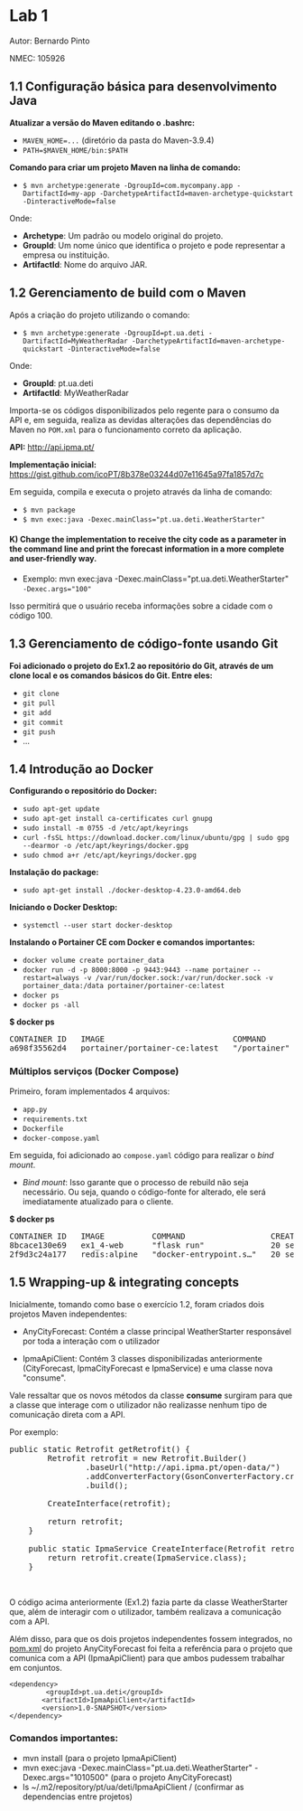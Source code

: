 # Lab 1

Autor: Bernardo Pinto

NMEC: 105926

## 1.1 Configuração básica para desenvolvimento Java

**Atualizar a versão do Maven editando o .bashrc:**

- `MAVEN_HOME=...` (diretório da pasta do Maven-3.9.4)
- `PATH=$MAVEN_HOME/bin:$PATH`

**Comando para criar um projeto Maven na linha de comando:**

- `$ mvn archetype:generate -DgroupId=com.mycompany.app -DartifactId=my-app -DarchetypeArtifactId=maven-archetype-quickstart -DinteractiveMode=false`

Onde:

- **Archetype**: Um padrão ou modelo original do projeto.
- **GroupId**: Um nome único que identifica o projeto e pode representar a empresa ou instituição.
- **ArtifactId**: Nome do arquivo JAR.

## 1.2 Gerenciamento de build com o Maven

Após a criação do projeto utilizando o comando:

- `$ mvn archetype:generate -DgroupId=pt.ua.deti -DartifactId=MyWeatherRadar -DarchetypeArtifactId=maven-archetype-quickstart -DinteractiveMode=false`

Onde:

- **GroupId**: pt.ua.deti
- **ArtifactId**: MyWeatherRadar

Importa-se os códigos disponibilizados pelo regente para o consumo da API e, em seguida, realiza as devidas alterações das dependências do Maven no `POM.xml` para o funcionamento correto da aplicação.

**API:** http://api.ipma.pt/

**Implementação inicial:** https://gist.github.com/icoPT/8b378e03244d07e11645a97fa1857d7c

Em seguida, compila e executa o projeto através da linha de comando:

- `$ mvn package`
- `$ mvn exec:java -Dexec.mainClass="pt.ua.deti.WeatherStarter"`

#### K) Change the implementation to receive the city code as a parameter in the command line and print the forecast information in a more complete and user-friendly way.

- Exemplo: mvn exec:java -Dexec.mainClass="pt.ua.deti.WeatherStarter" `-Dexec.args="100"`

Isso permitirá que o usuário receba informações sobre a cidade com o código 100.

## 1.3 Gerenciamento de código-fonte usando Git

**Foi adicionado o projeto do Ex1.2 ao repositório do Git, através de um clone local e os comandos básicos do Git. Entre eles:**

- `git clone`
- `git pull`
- `git add`
- `git commit`
- `git push`
- ...

## 1.4 Introdução ao Docker

**Configurando o repositório do Docker:**

- `sudo apt-get update`
- `sudo apt-get install ca-certificates curl gnupg`
- `sudo install -m 0755 -d /etc/apt/keyrings`
- `curl -fsSL https://download.docker.com/linux/ubuntu/gpg | sudo gpg --dearmor -o /etc/apt/keyrings/docker.gpg`
- `sudo chmod a+r /etc/apt/keyrings/docker.gpg`

**Instalação do package:**

- `sudo apt-get install ./docker-desktop-4.23.0-amd64.deb`

**Iniciando o Docker Desktop:**

- `systemctl --user start docker-desktop`

**Instalando o Portainer CE com Docker e comandos importantes:**

- `docker volume create portainer_data`
- `docker run -d -p 8000:8000 -p 9443:9443 --name portainer --restart=always -v /var/run/docker.sock:/var/run/docker.sock -v portainer_data:/data portainer/portainer-ce:latest`
- `docker ps`
- `docker ps -all`

**$ docker ps**
<pre>
CONTAINER ID   IMAGE                           COMMAND        CREATED          STATUS          PORTS                                                      NAMES
a698f35562d4   portainer/portainer-ce:latest   "/portainer"   19 minutes ago   Up 19 minutes   0.0.0.0:8000->8000/tcp, 0.0.0.0:9443->9443/tcp, 9000/tcp   portainer
</pre>




### Múltiplos serviços (Docker Compose)

Primeiro, foram implementados 4 arquivos:

- `app.py`
- `requirements.txt`
- `Dockerfile`
- `docker-compose.yaml`

Em seguida, foi adicionado ao `compose.yaml` código para realizar o *bind mount*.

- *Bind mount*: Isso garante que o processo de rebuild não seja necessário. Ou seja, quando o código-fonte for alterado, ele será imediatamente atualizado para o cliente.

**$ docker ps**

<pre>
CONTAINER ID   IMAGE          COMMAND                  CREATED          STATUS          PORTS                    NAMES
8bcace130e69   ex1_4-web      "flask run"              20 seconds ago   Up 18 seconds   0.0.0.0:8000->5000/tcp   ex1_4-web-1
2f9d3c24a177   redis:alpine   "docker-entrypoint.s…"   20 seconds ago   Up 18 seconds   6379/tcp                 ex1_4-redis-1
</pre>



## 1.5 Wrapping-up & integrating concepts

Inicialmente, tomando como base o exercício 1.2, foram criados dois projetos Maven independentes:

- AnyCityForecast: Contém a classe principal WeatherStarter responsável por toda a interação com o utilizador

- IpmaApiClient: Contém 3 classes disponibilizadas anteriormente (CityForecast, IpmaCityForecast e IpmaService) e uma classe nova "consume".

Vale ressaltar que os novos métodos da classe **consume** surgiram para que a classe que interage com o utilizador não realizasse nenhum tipo de comunicação direta com a API.

Por exemplo:

<pre>
public static Retrofit getRetrofit() {
        Retrofit retrofit = new Retrofit.Builder()
                .baseUrl("http://api.ipma.pt/open-data/")
                .addConverterFactory(GsonConverterFactory.create())
                .build();

        CreateInterface(retrofit); 

        return retrofit;
    }

    public static IpmaService CreateInterface(Retrofit retrofit){
        return retrofit.create(IpmaService.class);
    }

    </pre>


O código acima anteriormente (Ex1.2) fazia parte da classe WeatherStarter que, além de interagir com o utilizador, também realizava a comunicação com a API.

Além disso, para que os dois projetos independentes fossem integrados, no [pom.xml](Ex1_5/AnyCityForecast/pom.xml) do projeto AnyCityForecast foi feita a referência para o projeto que comunica com a API (IpmaApiClient) para que ambos pudessem trabalhar em conjuntos.


    <dependency>
             <groupId>pt.ua.deti</groupId>
            <artifactId>IpmaApiClient</artifactId>
            <version>1.0-SNAPSHOT</version>
    </dependency>


### Comandos importantes:

- mvn install (para o projeto IpmaApiClient)
- mvn exec:java -Dexec.mainClass="pt.ua.deti.WeatherStarter" -Dexec.args="1010500" (para o projeto AnyCityForecast)
- ls ~/.m2/repository/pt/ua/deti/IpmaApiClient  / (confirmar as dependencias entre projetos)

